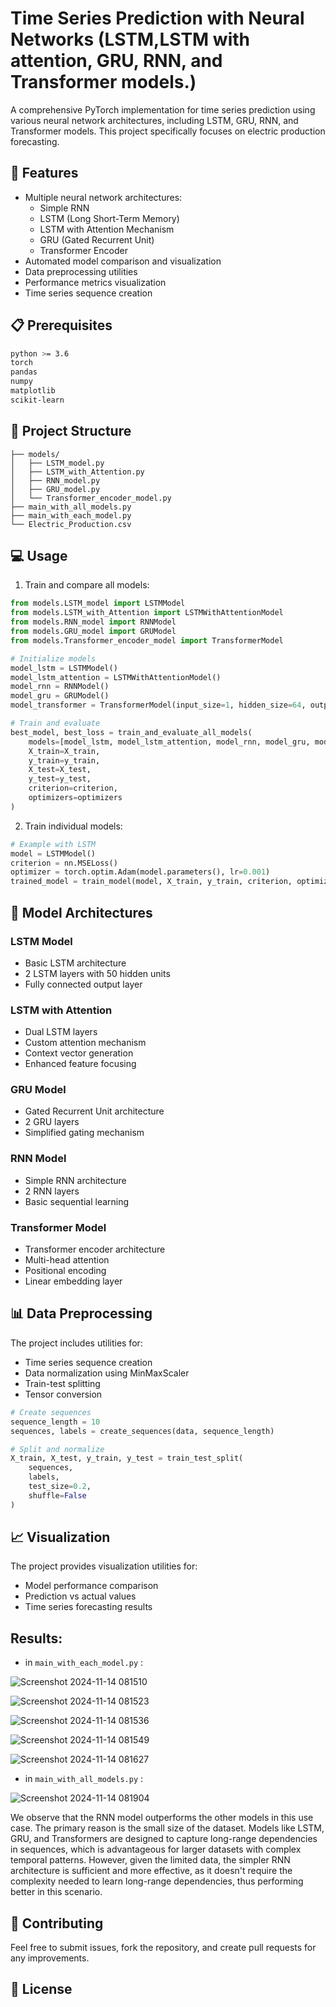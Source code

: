 # Time Series Prediction with Neural Networks (LSTM,LSTM with attention, GRU, RNN, and Transformer models.)

A comprehensive PyTorch implementation for time series prediction using various neural network architectures, including LSTM, GRU, RNN, and Transformer models. This project specifically focuses on electric production forecasting.

## 🌟 Features

- Multiple neural network architectures:
  - Simple RNN
  - LSTM (Long Short-Term Memory)
  - LSTM with Attention Mechanism
  - GRU (Gated Recurrent Unit)
  - Transformer Encoder
- Automated model comparison and visualization
- Data preprocessing utilities
- Performance metrics visualization
- Time series sequence creation

## 📋 Prerequisites

```bash
python >= 3.6
torch
pandas
numpy
matplotlib
scikit-learn
```

## 🎯 Project Structure

```
├── models/
│   ├── LSTM_model.py
│   ├── LSTM_with_Attention.py
│   ├── RNN_model.py
│   ├── GRU_model.py
│   └── Transformer_encoder_model.py
├── main_with_all_models.py
├── main_with_each_model.py
└── Electric_Production.csv
```

## 💻 Usage

1. Train and compare all models:

```python
from models.LSTM_model import LSTMModel
from models.LSTM_with_Attention import LSTMWithAttentionModel
from models.RNN_model import RNNModel
from models.GRU_model import GRUModel
from models.Transformer_encoder_model import TransformerModel

# Initialize models
model_lstm = LSTMModel()
model_lstm_attention = LSTMWithAttentionModel()
model_rnn = RNNModel()
model_gru = GRUModel()
model_transformer = TransformerModel(input_size=1, hidden_size=64, output_size=1)

# Train and evaluate
best_model, best_loss = train_and_evaluate_all_models(
    models=[model_lstm, model_lstm_attention, model_rnn, model_gru, model_transformer],
    X_train=X_train,
    y_train=y_train,
    X_test=X_test,
    y_test=y_test,
    criterion=criterion,
    optimizers=optimizers
)
```

2. Train individual models:

```python
# Example with LSTM
model = LSTMModel()
criterion = nn.MSELoss()
optimizer = torch.optim.Adam(model.parameters(), lr=0.001)
trained_model = train_model(model, X_train, y_train, criterion, optimizer)
```

## 🔧 Model Architectures

### LSTM Model
- Basic LSTM architecture
- 2 LSTM layers with 50 hidden units
- Fully connected output layer

### LSTM with Attention
- Dual LSTM layers
- Custom attention mechanism
- Context vector generation
- Enhanced feature focusing

### GRU Model
- Gated Recurrent Unit architecture
- 2 GRU layers
- Simplified gating mechanism

### RNN Model
- Simple RNN architecture
- 2 RNN layers
- Basic sequential learning

### Transformer Model
- Transformer encoder architecture
- Multi-head attention
- Positional encoding
- Linear embedding layer

## 📊 Data Preprocessing

The project includes utilities for:
- Time series sequence creation
- Data normalization using MinMaxScaler
- Train-test splitting
- Tensor conversion

```python
# Create sequences
sequence_length = 10
sequences, labels = create_sequences(data, sequence_length)

# Split and normalize
X_train, X_test, y_train, y_test = train_test_split(
    sequences, 
    labels, 
    test_size=0.2, 
    shuffle=False
)
```

## 📈 Visualization

The project provides visualization utilities for:
- Model performance comparison
- Prediction vs actual values
- Time series forecasting results

## Results: 

- in `main_with_each_model.py` :
  
![Screenshot 2024-11-14 081510](https://github.com/user-attachments/assets/abca57e8-0ba2-40ff-bc1e-2c1d35b36e43)

![Screenshot 2024-11-14 081523](https://github.com/user-attachments/assets/f9e9762e-6ff8-4702-abc4-8f352ada36df)

![Screenshot 2024-11-14 081536](https://github.com/user-attachments/assets/610d503c-8cb2-4654-bce9-ee43a106f09b)

![Screenshot 2024-11-14 081549](https://github.com/user-attachments/assets/9706c0b8-a037-4213-bf72-d85e33416855)

![Screenshot 2024-11-14 081627](https://github.com/user-attachments/assets/29ecb465-aa81-424c-9ba2-d789e1db9d8c)

- in `main_with_all_models.py` :

![Screenshot 2024-11-14 081904](https://github.com/user-attachments/assets/8a2eeac5-542e-472d-90d1-816a0f1f79f3)


We observe that the RNN model outperforms the other models in this use case. The primary reason is the small size of the dataset. Models like LSTM, GRU, and Transformers are designed to capture long-range dependencies in sequences, which is advantageous for larger datasets with complex temporal patterns. However, given the limited data, the simpler RNN architecture is sufficient and more effective, as it doesn't require the complexity needed to learn long-range dependencies, thus performing better in this scenario.


## 🤝 Contributing

Feel free to submit issues, fork the repository, and create pull requests for any improvements.

## 📝 License

